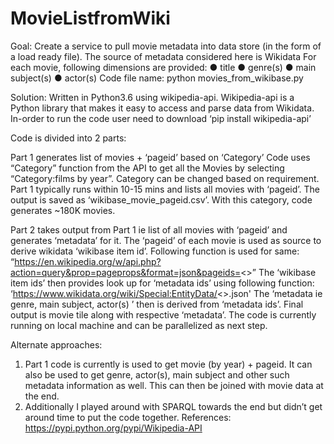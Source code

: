 # MovieListfromWiki
Goal:  Create a service to pull movie metadata into data store (in the form of a load ready file). The source of metadata considered here is  Wikidata
For each movie, following dimensions are provided:
● title
● genre(s)
● main subject(s) ● actor(s)
Code file name:  python movies_from_wikibase.py

Solution:  Written in Python3.6 using wikipedia-api. Wikipedia-api is a Python library that makes it easy to access and parse data from Wikidata. In-order to run the code user need to download
‘pip install wikipedia-api’

Code is divided into 2 parts:

Part 1 generates list of movies + ‘pageid’ based on ‘Category’
Code uses “Category” function from the API to get all the Movies by selecting “Category:films by year”. Category can be changed based on requirement. Part 1 typically runs within 10-15 mins and lists all movies with ‘pageid’. The output is saved as ‘wikibase_movie_pageid.csv’.
With this category, code generates ~180K movies.

Part 2 takes output from Part 1 ie list of all movies with ‘pageid’ and generates ‘metadata’ for it.
The ‘pageid’ of each movie is used as source to derive wikidata ‘wikibase item id’. Following function is used for same: “https://en.wikipedia.org/w/api.php?action=query&prop=pageprops&format=json&pageids=<>” The ‘wikibase item ids’ then provides look up for ‘metadata ids’ using following function: ‘https://www.wikidata.org/wiki/Special:EntityData/<>.json'
The ‘metadata ie genre, main subject, actor(s) ’ then is derived from ‘metadata ids’.
Final output is movie tile along with respective ‘metadata’.
The code is currently running on local machine and can be parallelized as next step.

Alternate approaches:
1. Part 1 code is currently is used to get movie (by year) + pageid. It can also be used to get genre, actor(s), main subject and other such metadata information as well. This can then be joined with movie data at the end.
2. Additionally I played around with SPARQL towards the end but didn’t get around time to put the code together.
References:   https://pypi.python.org/pypi/Wikipedia-API
